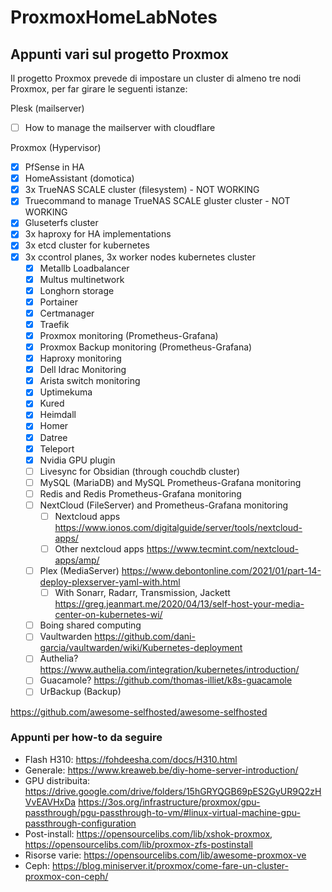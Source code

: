 # ProxmoxHomeLabNotes

## Appunti vari sul progetto Proxmox

Il progetto Proxmox prevede di impostare un cluster di almeno tre nodi Proxmox, per far girare le seguenti istanze:

Plesk (mailserver)

- [ ] How to manage the mailserver with cloudflare

Proxmox (Hypervisor)

- [x] PfSense in HA
- [x] HomeAssistant (domotica)
- [x] 3x TrueNAS SCALE cluster (filesystem) - NOT WORKING
- [x] Truecommand to manage TrueNAS SCALE gluster cluster - NOT WORKING
- [x] Gluseterfs cluster
- [x] 3x haproxy for HA implementations
- [x] 3x etcd cluster for kubernetes
- [x] 3x ccontrol planes, 3x worker nodes kubernetes cluster
  - [x] Metallb Loadbalancer
  - [x] Multus multinetwork
  - [x] Longhorn storage
  - [x] Portainer
  - [x] Certmanager
  - [x] Traefik
  - [x] Proxmox monitoring (Prometheus-Grafana)
  - [x] Proxmox Backup monitoring (Prometheus-Grafana)
  - [x] Haproxy monitoring
  - [x] Dell Idrac Monitoring
  - [x] Arista switch monitoring
  - [x] Uptimekuma
  - [x] Kured
  - [x] Heimdall
  - [x] Homer
  - [x] Datree
  - [x] Teleport
  - [x] Nvidia GPU plugin
  - [ ] Livesync for Obsidian (through couchdb cluster)
  - [ ] MySQL (MariaDB) and MySQL Prometheus-Grafana monitoring
  - [ ] Redis and Redis Prometheus-Grafana monitoring
  - [ ] NextCloud (FileServer) and Prometheus-Grafana monitoring
    - [ ] Nextcloud apps <https://www.ionos.com/digitalguide/server/tools/nextcloud-apps/>
    - [ ] Other nextcloud apps <https://www.tecmint.com/nextcloud-apps/amp/>
  - [ ] Plex (MediaServer) <https://www.debontonline.com/2021/01/part-14-deploy-plexserver-yaml-with.html>
    - [ ] With Sonarr, Radarr, Transmission, Jackett <https://greg.jeanmart.me/2020/04/13/self-host-your-media-center-on-kubernetes-wi/>
  - [ ] Boing shared computing
  - [ ] Vaultwarden <https://github.com/dani-garcia/vaultwarden/wiki/Kubernetes-deployment>
  - [ ] Authelia? <https://www.authelia.com/integration/kubernetes/introduction/>
  - [ ] Guacamole? <https://github.com/thomas-illiet/k8s-guacamole>
  - [ ] UrBackup (Backup)

<https://github.com/awesome-selfhosted/awesome-selfhosted>

### Appunti per how-to da seguire

- Flash H310: <https://fohdeesha.com/docs/H310.html>
- Generale: <https://www.kreaweb.be/diy-home-server-introduction/>
- GPU distribuita: <https://drive.google.com/drive/folders/15hGRYQGB69pES2GyUR9Q2zHVvEAVHxDa> <https://3os.org/infrastructure/proxmox/gpu-passthrough/pgu-passthrough-to-vm/#linux-virtual-machine-gpu-passthrough-configuration>
- Post-install: <https://opensourcelibs.com/lib/xshok-proxmox>, <https://opensourcelibs.com/lib/proxmox-zfs-postinstall>
- Risorse varie: <https://opensourcelibs.com/lib/awesome-proxmox-ve>
- Ceph: <https://blog.miniserver.it/proxmox/come-fare-un-cluster-proxmox-con-ceph/>
